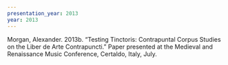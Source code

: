 ```yaml
---
presentation_year: 2013
year: 2013
---
```


Morgan, Alexander. 2013b. “Testing Tinctoris: Contrapuntal Corpus Studies on the Liber de Arte Contrapuncti.” Paper presented at the Medieval and Renaissance Music Conference, Certaldo, Italy, July.